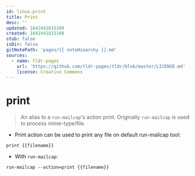 ```yaml
---
id: linux.print
title: Print
desc: ''
updated: 1642441815108
created: 1642441815108
stub: false
isDir: false
gitNotePath: 'pages/{{ noteHiearchy }}.md'
sources:
  - name: tldr-pages
    url: 'https://github.com/tldr-pages/tldr/blob/master/LICENSE.md'
    license: Creative Commons
---
```

# print

> An alias to a `run-mailcap`'s action print.
> Originally `run-mailcap` is used to process mime-type/file.

- Print action can be used to print any file on default run-mailcap tool:

`print {{filename}}`

- With `run-mailcap`:

`run-mailcap --action=print {{filename}}`

